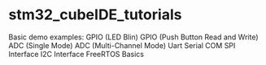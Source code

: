 # stm32_cubeIDE_tutorials
Basic demo examples:
GPIO (LED Blin)
GPIO (Push Button Read and Write)
ADC  (Single Mode)
ADC  (Multi-Channel Mode)
Uart Serial COM
SPI Interface
I2C Interface
FreeRTOS Basics
